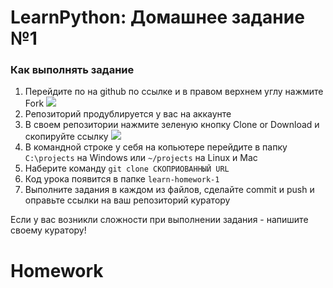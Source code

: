 LearnPython: Домашнее задание №1
================================

### Как выполнять задание

1. Перейдите по на github по ссылке и в правом верхнем углу нажмите Fork ![](https://learn.python.ru/lessons/img/homework1_1.png)
2. Репозиторий продублируется у вас на аккаунте
3. В своем репозитории нажмите зеленую кнопку Clone or Download и скопируйте ссылку ![](https://learn.python.ru/lessons/img/homework1_2.png)
4. В командной строке у себя на копьютере перейдите в папку `C:\projects` на Windows или `~/projects` на Linux и Mac
5. Наберите команду `git clone СКОПРИОВАННЫЙ URL`
6. Код урока появится в папке `learn-homework-1`
7. Выполните задания в каждом из файлов, сделайте commit и push и оправьте ссылки на ваш репозиторий куратору

Если у вас возникли сложности при выполнении задания - напишите своему куратору!

# Homework
